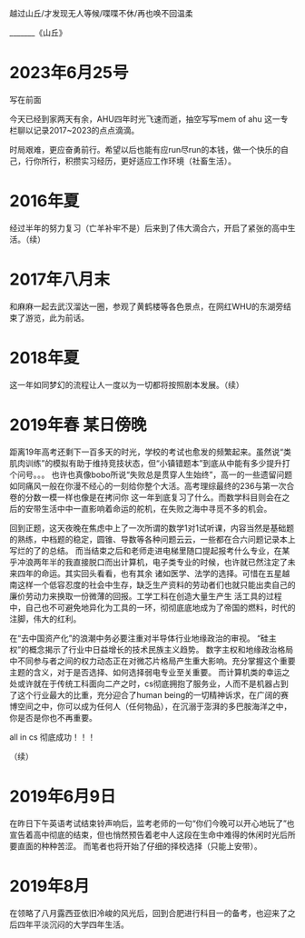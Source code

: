 越过山丘/才发现无人等候/喋喋不休/再也唤不回温柔

_______《山丘》

# 2023年6月25号

写在前面

今天已经到家两天有余，AHU四年时光飞速而逝，抽空写写mem of ahu 这一专栏聊以记录2017~2023的点点滴滴。

时局艰难，更应奋勇前行。希望以后也能有应run尽run的本钱，做一个快乐的自己，行你所行，积攒实习经历，更好适应工作环境（社畜生活）。


# 2016年夏 


经过半年的努力复习（亡羊补牢不是）后来到了伟大滴合六，开启了紧张的高中生活。（续）


# 2017年八月末 


和麻麻一起去武汉溜达一圈，参观了黄鹤楼等各色景点，在网红WHU的东湖旁结束了游览，此为前话。


# 2018年夏

这一年如同梦幻的流程让人一度以为一切都将按照剧本发展。（续）


# 2019年春 某日傍晚


距离19年高考还剩下一百多天的时光，学校的考试也愈发的频繁起来。虽然说“类肌肉训练”的模拟有助于维持竞技状态，但“小镇错题本”到底从中能有多少提升打个问号。。。
也许也真像bobo所说“失败总是贯穿人生始终”，高一的一些遗留问题如同痛风一般在你漫不经心的一刻给你整个大活。高考理综最终的236与第一次合卷的分数一模一样也像是在拷问你
这一年到底复习了什么。而数学科目则会在之后的安带生活中中一直影响着命运的舵机，在失败之海中寻觅不多的机会。

回到正题，这天夜晚在焦虑中上了一次所谓的数学1对1试听课，内容当然是基础题的熟练，中档题的稳定，圆锥、导数等各种问题云云，一些都在合六问题记录本上写烂的了的总结。
而当结束之后和老师走进电梯里随口提起报考什么专业，在某乎冲浪两年半的我直接脱口而出计算机，电子类专业的时候，也许就已然注定了未来四年的命运。其实回头看看，也有其余
诸如医学、法学的选择。可惜在五星越南这样一个低容忍度的社会中生存，缺乏生产资料的劳动者们也就只能出卖自己的廉价劳动力来换取一份微薄的回报。工学工科在创造大量生产生
活工具的过程中，自己也不可避免地异化为工具的一环，彻彻底底地成为了帝国的燃料，时代的注脚，伟大的红利。

在“去中国资产化”的浪潮中务必要注重对半导体行业地缘政治的审视。 “硅主权”的概念揭示了行业中日益增长的技术民族主义趋势。 数字主权和地缘政治格局中不同参与者之间的权力动态正在对微芯片格局产生重大影响。充分掌握这个重要主题的含义，对于是否选择、如何选择弱电专业至关重要。
而计算机类的幸运之处或许就在于传统工科面向二产之时，cs彻底拥抱了服务业，人而不是机器占到了这个行业最大的比重，充分迎合了human being的一切精神诉求，在广阔的赛博空间之中，你可以成为任何人（任何物品），在沉溺于澎湃的多巴胺海洋之中，你是否是你也不再重要。

all in cs 彻底成功！！！

（续）


# 2019年6月9日

在昨日下午英语考试结束铃声响后，监考老师的一句“你们今晚可以开心地玩了”也宣告着高中彻底的结束，但也悄然预告着老中人这段在生命中难得的休闲时光后所要直面的种种苦涩。
而笔者也将开始了仔细的择校选择（只能上安带）。

# 2019年8月

在领略了八月露西亚依旧冷峻的风光后，回到合肥进行科目一的备考，也迎来了之后四年平淡沉闷的大学四年生活。


